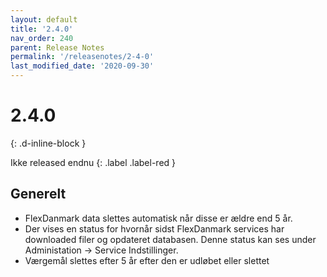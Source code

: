 ```yaml
---
layout: default
title: '2.4.0'
nav_order: 240
parent: Release Notes
permalink: '/releasenotes/2-4-0'
last_modified_date: '2020-09-30'
---
```


# 2.4.0
{: .d-inline-block }

Ikke released endnu
{: .label .label-red }

## Generelt

- FlexDanmark data slettes automatisk når disse er ældre end 5 år.
- Der vises en status for hvornår sidst FlexDanmark services har downloaded filer og opdateret databasen. Denne status kan ses under Administation -> Service Indstillinger.
- Værgemål slettes efter 5 år efter den er udløbet eller slettet
